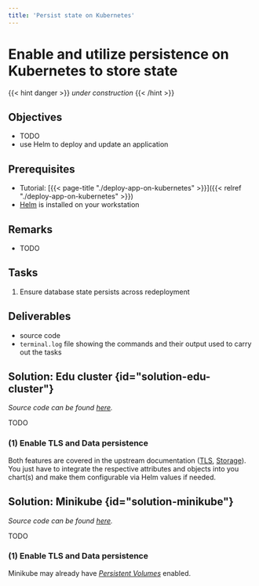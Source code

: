 ```yaml
---
title: 'Persist state on Kubernetes'
---
```



Enable and utilize persistence on Kubernetes to store state
===========================================================

{{< hint danger >}}
*under construction*
{{< /hint >}}

## Objectives

* TODO
* use Helm to deploy and update an application


## Prerequisites

* Tutorial: [{{< page-title "./deploy-app-on-kubernetes" >}}]({{< relref "./deploy-app-on-kubernetes" >}}) 
* [Helm](https://helm.sh/docs/intro/install/) is installed on your workstation


## Remarks

* TODO


## Tasks

1. Ensure database state persists across redeployment


## Deliverables

* source code
* `terminal.log` file showing the commands and their output used to carry out the tasks


## Solution: Edu cluster {id="solution-edu-cluster"}

*Source code can be found
[here](https://github.com/lucendio/lecture-devops-code/tree/master/tutorials/manage-kubernetes-objects-with-helm/edu-cluster).*

TODO


### (1) Enable TLS and Data persistence

Both features are covered in the upstream documentation
([TLS](https://gitlab.bht-berlin.de/ris/doku/-/wikis/educluster#ressourcen-service-ingress),
[Storage](https://gitlab.bht-berlin.de/ris/doku/-/wikis/educluster#ressourcen-volumes-persistener-speicher-f%C3%BCr-deployments-und-pods)).
You just have to integrate the respective attributes and objects into you chart(s) and make them
configurable via Helm values if needed.



## Solution: Minikube {id="solution-minikube"}

*Source code can be found
[here](https://github.com/lucendio/lecture-devops-code/tree/master/tutorials/manage-kubernetes-objects-with-helm/edu-cluster/minikube).*

TODO


### (1) Enable TLS and Data persistence

Minikube may already have [*Persistent Volumes*](https://minikube.sigs.k8s.io/docs/handbook/persistent_volumes/) 
enabled.
